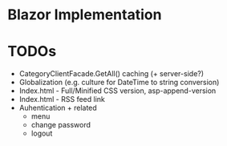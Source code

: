 ﻿# Blazor Implementation

# TODOs
* CategoryClientFacade.GetAll() caching (+ server-side?)
* Globalization (e.g. culture for DateTime to string conversion)
* Index.html - Full/Minified CSS version, asp-append-version
* Index.html - RSS feed link
* Auhentication + related
  * menu
  * change password
  * logout



